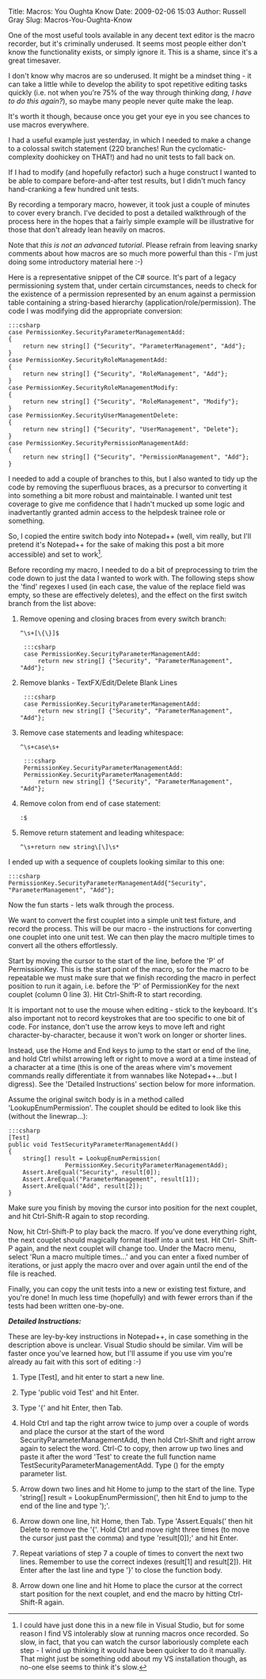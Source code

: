 Title: Macros: You Oughta Know
Date: 2009-02-06 15:03
Author: Russell Gray
Slug: Macros-You-Oughta-Know

One of the most useful tools available in any decent text editor is the macro
recorder, but it's criminally underused. It seems most people either don't
know the functionality exists, or simply ignore it. This is a shame, since
it's a great timesaver.

I don't know why macros are so underused. It might be a mindset thing - it can
take a little while to develop the ability to spot repetitive editing tasks
quickly (i.e. not when you're 75% of the way through thinking *dang, I have to
do this again?*), so maybe many people never quite make the leap.

It's worth it though, because once you get your eye in you see chances to use
macros everywhere.

I had a useful example just yesterday, in which I needed to make a change to a
colossal switch statement (220 branches! Run the cyclomatic-complexity
doohickey on THAT!) and had no unit tests to fall back on.

If I had to modify (and hopefully refactor) such a huge construct I wanted to
be able to compare before-and-after test results, but I didn't much fancy
hand-cranking a few hundred unit tests.

By recording a temporary macro, however, it took just a couple of minutes to
cover every branch. I've decided to post a detailed walkthrough of the process
here in the hopes that a fairly simple example will be illustrative for those
that don't already lean heavily on macros.

Note that *this is not an advanced tutorial*. Please refrain from leaving
snarky comments about how macros are so much more powerful than this - I'm
just doing some introductory material here :-)

Here is a representative snippet of the C# source. It's part of a legacy
permissioning system that, under certain circumstances, needs to check for the
existence of a permission represented by an enum against a permission table
containing a string-based hierarchy (application/role/permission). The code I
was modifying did the appropriate conversion:

    :::csharp
    case PermissionKey.SecurityParameterManagementAdd:
    {
        return new string[] {"Security", "ParameterManagement", "Add"};
    }
    case PermissionKey.SecurityRoleManagementAdd:
    {
        return new string[] {"Security", "RoleManagement", "Add"};
    }
    case PermissionKey.SecurityRoleManagementModify:
    {
        return new string[] {"Security", "RoleManagement", "Modify"};
    }
    case PermissionKey.SecurityUserManagementDelete:
    {
        return new string[] {"Security", "UserManagement", "Delete"};
    }
    case PermissionKey.SecurityPermissionManagementAdd:
    {
        return new string[] {"Security", "PermissionManagement", "Add"};
    }

I needed to add a couple of branches to this, but I also wanted to tidy
up the code by removing the superfluous braces, as a precursor to
converting it into something a bit more robust and maintainable. I
wanted unit test coverage to give me confidence that I hadn't mucked up
some logic and inadvertantly granted admin access to the helpdesk
trainee role or something.

So, I copied the entire switch body into Notepad++ (well, vim really,
but I'll pretend it's Notepad++ for the sake of making this post a bit
more accessible) and set to work[^1].

Before recording my macro, I needed to do a bit of preprocessing to trim
the code down to just the data I wanted to work with. The following
steps show the 'find' regexes I used (in each case, the value of the
replace field was empty, so these are effectively deletes), and the
effect on the first switch branch from the list above:

1. Remove opening and closing braces from every switch branch:

    `^\s+[\{\}]$`


        :::csharp
        case PermissionKey.SecurityParameterManagementAdd:
            return new string[] {"Security", "ParameterManagement", "Add"};

2. Remove blanks - TextFX/Edit/Delete Blank Lines

        :::csharp
        case PermissionKey.SecurityParameterManagementAdd:
            return new string[] {"Security", "ParameterManagement", "Add"};

3. Remove case statements and leading whitespace:

    `^\s+case\s+`


        :::csharp
        PermissionKey.SecurityParameterManagementAdd:
        PermissionKey.SecurityParameterManagementAdd:
            return new string[] {"Security", "ParameterManagement", "Add"};

4. Remove colon from end of case statement:

    `:$`

5. Remove return statement and leading whitespace:

    `^\s+return new string\[\]\s*`

I ended up with a sequence of couplets looking similar to this one:

    :::csharp
    PermissionKey.SecurityParameterManagementAdd{"Security", "ParameterManagement", "Add"};

Now the fun starts - lets walk through the process.

We want to convert the first couplet into a simple unit test fixture, and
record the process. This will be our macro - the instructions for converting
one couplet into one unit test. We can then play the macro multiple times to
convert all the others effortlessly.

Start by moving the cursor to the start of the line, before the 'P' of
PermissionKey. This is the start point of the macro, so for the macro to be
repeatable we must make sure that we finish recording the macro in perfect
position to run it again, i.e. before the 'P' of PermissionKey for the next
couplet (column 0 line 3). Hit Ctrl-Shift-R to start recording.

It is important not to use the mouse when editing - stick to the keyboard.
It's also important not to record keystrokes that are too specific to one bit
of code. For instance, don't use the arrow keys to move left and right
character-by-character, because it won't work on longer or shorter lines.

Instead, use the Home and End keys to jump to the start or end of the line,
and hold Ctrl whilst arrowing left or right to move a word at a time instead
of a character at a time (this is one of the areas where vim's movement
commands really differentiate it from wannabes like Notepad++...but I
digress). See the 'Detailed Instructions' section below for more information.

Assume the original switch body is in a method called 'LookupEnumPermission'.
The couplet should be edited to look like this (without the linewrap...):

    :::csharp
    [Test]
    public void TestSecurityParameterManagementAdd()
    {
        string[] result = LookupEnumPermission(
                    PermissionKey.SecurityParameterManagementAdd);
        Assert.AreEqual("Security", result[0]);
        Assert.AreEqual("ParameterManagement", result[1]);
        Assert.AreEqual("Add", result[2]);
    }

Make sure you finish by moving the cursor into position for the next couplet,
and hit Ctrl-Shift-R again to stop recording.

Now, hit Ctrl-Shift-P to play back the macro. If you've done everything right,
the next couplet should magically format itself into a unit test. Hit Ctrl-
Shift-P again, and the next couplet will change too. Under the Macro menu,
select 'Run a macro multiple times...' and you can enter a fixed number of
iterations, or just apply the macro over and over again until the end of the
file is reached.

Finally, you can copy the unit tests into a new or existing test fixture, and
you're done! In much less time (hopefully) and with fewer errors than if the
tests had been written one-by-one.

***Detailed Instructions:***

These are ley-by-key instructions in Notepad++, in case something in the
description above is unclear. Visual Studio should be similar. Vim will be
faster once you've learned how, but I'll assume if you use vim you're already
au fait with this sort of editing :-)

1. Type [Test], and hit enter to start a new line.

2. Type 'public void Test' and hit Enter.

3. Type '{' and hit Enter, then Tab.

4. Hold Ctrl and tap the right arrow twice to jump over a couple of words and
place the cursor at the start of the word SecurityParameterManagementAdd, then
hold Ctrl-Shift and right arrow again to select the word. Ctrl-C to copy, then
arrow up two lines and paste it after the word 'Test' to create the full
function name TestSecurityParameterManagementAdd. Type () for the empty
parameter list.

5. Arrow down two lines and hit Home to jump to the start of the line. Type
'string[] result = LookupEnumPermission(', then hit End to jump to the end of
the line and type ');'.

6. Arrow down one line, hit Home, then Tab. Type 'Assert.Equals(' then hit
Delete to remove the '{'. Hold Ctrl and move right three times (to move the
cursor just past the comma) and type 'result[0]);' and hit Enter.

7. Repeat variations of step 7 a couple of times to convert the next two
lines. Remember to use the correct indexes (result[1] and result[2]). Hit
Enter after the last line and type '}' to close the function body.

8. Arrow down one line and hit Home to place the cursor at the correct start
position for the next couplet, and end the macro by hitting Ctrl-Shift-R
again.

[^1]: I could have just done this in a new file in Visual Studio, but for
some reason I find VS intolerably slow at running macros once recorded.
So slow, in fact, that you can watch the cursor laboriously complete
each step - I wind up thinking it would have been quicker to do it
manually. That might just be something odd about my VS installation
though, as no-one else seems to think it's slow.



